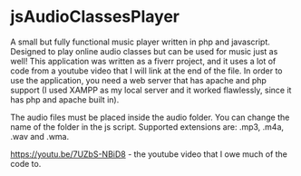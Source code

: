 # jsAudioClassesPlayer
A small but fully functional music player written in php and javascript. Designed to play online audio classes but can be used for music just as well! This application was written as a fiverr project, and it uses a lot of code from a youtube video that I will link at the end of the file. In order to use the application, you need a web server that has apache and php support (I used XAMPP as my local server and it worked flawlessly, since it has php and apache built in). 

The audio files must be placed inside the audio folder. You can change the name of the folder in the js script. Supported extensions are: .mp3, .m4a, .wav and .wma.

https://youtu.be/7UZbS-NBiD8 - the youtube video that I owe much of the code to.
